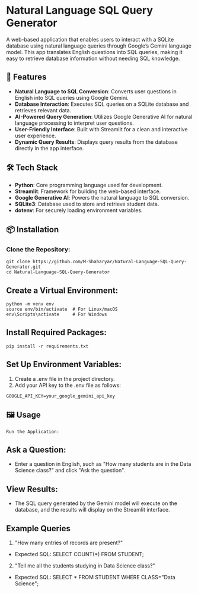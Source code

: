 # Natural Language SQL Query Generator

A web-based application that enables users to interact with a SQLite database using natural language queries through Google’s Gemini language model. This app translates English questions into SQL queries, making it easy to retrieve database information without needing SQL knowledge.

## 🚀 Features

* **Natural Language to SQL Conversion**: Converts user questions in English into SQL queries using Google Gemini.
* **Database Interaction**: Executes SQL queries on a SQLite database and retrieves relevant data.
* **AI-Powered Query Generation**: Utilizes Google Generative AI for natural language processing to interpret user questions.
* **User-Friendly Interface**: Built with Streamlit for a clean and interactive user experience.
* **Dynamic Query Results**: Displays query results from the database directly in the app interface.

## 🛠️ Tech Stack

* **Python**: Core programming language used for development.
* **Streamlit**: Framework for building the web-based interface.
* **Google Generative AI**: Powers the natural language to SQL conversion.
* **SQLite3**: Database used to store and retrieve student data.
* **dotenv**: For securely loading environment variables.

## 📦 Installation

### Clone the Repository:
```
git clone https://github.com/M-Shaharyar/Natural-Language-SQL-Query-Generator.git
cd Natural-Language-SQL-Query-Generator
```
## Create a Virtual Environment:
```
python -m venv env
source env/bin/activate  # For Linux/macOS
env\Scripts\activate     # For Windows
```

## Install Required Packages:
```
pip install -r requirements.txt
```

## Set Up Environment Variables:
1. Create a .env file in the project directory.
2. Add your API key to the .env file as follows:
```
GOOGLE_API_KEY=your_google_gemini_api_key
```

## 🖼️ Usage
```
Run the Application:
```
## Ask a Question:
* Enter a question in English, such as "How many students are in the Data Science class?" and click "Ask the question".

## View Results:
* The SQL query generated by the Gemini model will execute on the database, and the results will display on the Streamlit interface.

## Example Queries
1. "How many entries of records are present?"
*  Expected SQL: SELECT COUNT(*) FROM STUDENT;
2. "Tell me all the students studying in Data Science class?"
* Expected SQL: SELECT * FROM STUDENT WHERE CLASS="Data Science";



